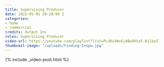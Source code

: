 ```yaml
---
title: Supervising Producer
date: 2022-05-01 20:29:00 Z
categories:
- home
- commercial
credits: Output Inc
roles: Supervising Producer
video-url: https://youtube.com/playlist?list=PL4RikWvGjABw5KXaf-B1lba3T7R0oOI43&si=Uzza3Oi_br0ADaCL
thumbnail-image: "/uploads/Finding-Inspo.jpg"
---
```


{% include _video-post.html %}
